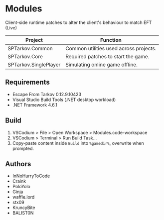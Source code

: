 # Modules

Client-side runtime patches to alter the client's behaviour to match EFT (Live)

**Project**             | **Function**
----------------------- | --------------------------------------------
SPTarkov.Common         | Common utilities used across projects.
SPTarkov.Core           | Required patches to start the game.
SPTarkov.SinglePlayer   | Simulating online game offline.

## Requirements

- Escape From Tarkov 0.12.9.10423
- Visual Studio Build Tools (.NET desktop workload)
- .NET Framework 4.6.1

## Build

1. VSCodium > File > Open Workspace > Modules.code-workspace
2. VSCodium > Terminal > Run Build Task...
3. Copy-paste content inside `Build` into `%gamedir%`, overwrite when prompted.

## Authors

- InNoHurryToCode
- Craink
- PoloYolo
- Ginja
- waffle.lord
- stx09
- KruncyBite
- BALIST0N
